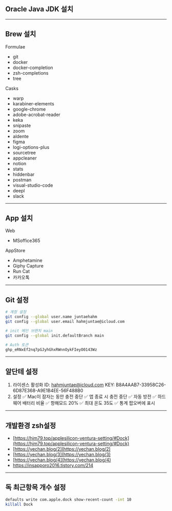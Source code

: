 ## Oracle Java JDK 설치
---
## Brew 설치
Formulae
- git
- docker
- docker-completion
- zsh-completions
- tree

Casks
- warp
- karabiner-elements
- google-chrome
- adobe-acrobat-reader
- keka
- snipaste
- zoom
- aldente
- figma
- logi-options-plus
- sourcetree
- appcleaner
- notion
- stats
- hiddenbar
- postman
- visual-studio-code
- deepl
- slack
---
## App 설치
Web
- MSoffice365

AppStore
- Amphetamine
- Giphy Capture
- Run Cat
- 카카오톡
---
## Git 설정
```zsh
# 계정 설정
git config --global user.name juntaehahm
git config --global user.email hahmjuntae@icloud.com

# init 메인 브랜치 main
git config --global init.defaultBranch main

# Auth 토큰
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
```
---
## 알단테 설정
1. 라이센스 활성화
	ID: hahmjuntae@icloud.com
	KEY: B8A4AAB7-33958C26-6D87E368-A9E1B4EE-56F488B0
2. 설정
	✅ Mac이 잠자는 동안 충전 중단
	✅ 앱 종료 시 충전 중단
	✅ 자동 방전
	✅ 하드웨어 배터리 비율
	✅ 항해모드 20%
	✅ 최대 온도 35도
	✅ 통계 팝오버에 표시
---
## 개발환경 zsh설정
- [https://hjm79.top/applesilicon-ventura-setting/#Dock](https://hjm79.top/applesilicon-ventura-setting/#Dock)
- [https://yechan.blog/2](https://yechan.blog/2)
- [https://yechan.blog/3](https://yechan.blog/3)
- [https://yechan.blog/4](https://yechan.blog/4)
- https://insapporo2016.tistory.com/214
---
## 독 최근항목 개수 설정
```bash
defaults write com.apple.dock show-recent-count -int 10
killall Dock
```
